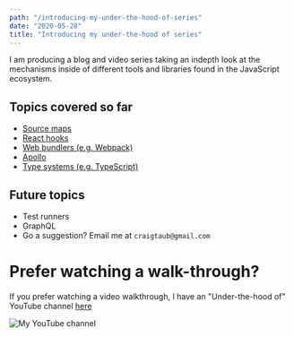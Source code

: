 ```yaml
---
path: "/introducing-my-under-the-hood-of-series"
date: "2020-05-28"
title: "Introducing my under-the-hood of series"
---
```


I am producing a blog and video series taking an indepth look at the mechanisms inside of different tools and libraries found in the JavaScript ecosystem.

## Topics covered so far

- [Source maps](https://craigtaub.dev/source-maps-from-top-to-bottom)
- [React hooks](https://craigtaub.dev/under-the-hood-of-react-hooks)
- [Web bundlers (e.g. Webpack)](https://craigtaub.dev/under-the-hood-of-web-bundlers)
- [Apollo](https://itnext.io/under-the-hood-of-apollo-6d8642066b28)
- [Type systems (e.g. TypeScript)](https://craigtaub.dev/under-the-hood-of-type-systems)

## Future topics

- Test runners
- GraphQL
- Go a suggestion? Email me at `craigtaub@gmail.com`

# Prefer watching a walk-through?

If you prefer watching a video walkthrough, I have an "Under-the-hood of" YouTube channel [here](https://www.youtube.com/channel/UCYi23MnKBKn0yLZKBrz5Bfw?view_as=subscriber)

![My YouTube channel](/images/youtube-channel.png)
